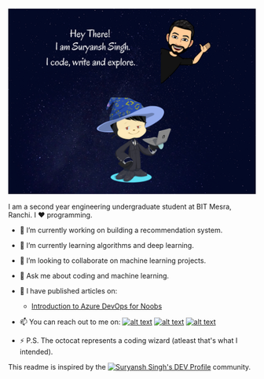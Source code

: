 ![Hello](https://raw.githubusercontent.com/singhsuryansh12/singhsuryansh12/master/hey.png)

<!--
**singhsuryansh12/singhsuryansh12** is a ✨ _special_ ✨ repository because its `README.md` (this file) appears on your GitHub profile.
-->
I am a second year engineering undergraduate student at BIT Mesra, Ranchi. I :heart: programming.

- 🔭 I’m currently working on building a recommendation system.

- 🌱 I’m currently learning algorithms and deep learning.

- 👯 I’m looking to collaborate on machine learning projects.
<!--- 🤔 I’m looking for help with -->

- 💬 Ask me about coding and machine learning.

- 📓 I have published articles on:
  * [Introduction to Azure DevOps for Noobs](https://medium.com/@singhsuryansh12/a-noobs-intro-to-azure-devops-7d5ee1645a57)

- 📫 You can reach out to me on:
[![alt text][1.1]][1]
[![alt text][2.1]][2]
[![alt text][6.1]][6]


[1.1]: http://i.imgur.com/tXSoThF.png (twitter icon with padding)
[2.1]: http://i.imgur.com/P3YfQoD.png (facebook icon with padding)
[6.1]: http://i.imgur.com/0o48UoR.png (github icon with padding)

[1]: http://www.twitter.com/singhsuryansh12
[2]: http://www.facebook.com/singhusryansh12
[6]: http://www.github.com/singhsuryansh12


- ⚡ P.S. The octocat represents a coding wizard (atleast that's what I intended).

This readme is inspired by the  <a href="https://dev.to/singhsuryansh12"><img src="https://d2fltix0v2e0sb.cloudfront.net/dev-badge.svg" alt="Suryansh Singh's DEV Profile" height="30" width="30"></a>  community.
